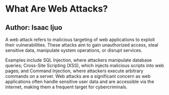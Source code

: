 <!DOCTYPE html>
<html lang="en">
<head>
    <meta charset="UTF-8">
    <meta name="viewport" content="width=device-width, initial-scale=1.0">
    <meta name="description" content="Discover the most common web attack techniques, real-world examples, and practical strategies to secure your applications and protect sensitive data.">
    <meta name="keywords" content="web attacks, SQL injection, XSS, web security, cybersecurity tips, protect your data, web vulnerabilities">
    <meta name="author" content="Isaac Ijuo">
    <meta name="robots" content="index, follow">
    <meta name="googlebot" content="index, follow">
    <meta name="bingbot" content="index, follow">
    
</head>
<h1>What Are Web Attacks?</h1>
<h2> Author: Isaac Ijuo</h2>
<p>A web attack refers to malicious targeting of web applications to exploit their vulnerabilities. These attacks aim to gain unauthorized access, steal sensitive data, manipulate system operations, or disrupt services.

Examples include SQL Injection, where attackers manipulate database queries; Cross-Site Scripting (XSS), which injects malicious scripts into web pages; and Command Injection, where attackers execute arbitrary commands on a server. Web attacks are a significant concern as web applications often handle sensitive user data and are accessible via the internet, making them a frequent target for cybercriminals.</p>

